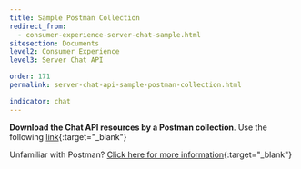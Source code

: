 ```yaml
---
title: Sample Postman Collection
redirect_from:
  - consumer-experience-server-chat-sample.html
sitesection: Documents
level2: Consumer Experience
level3: Server Chat API

order: 171
permalink: server-chat-api-sample-postman-collection.html

indicator: chat
---
```


**Download the Chat API resources by a Postman collection**. Use the following [link](assets/content/ServerChatAPI.postman_collection){:target="_blank"}

Unfamiliar with Postman? [Click here for more information](https://www.getpostman.com/){:target="_blank"}
